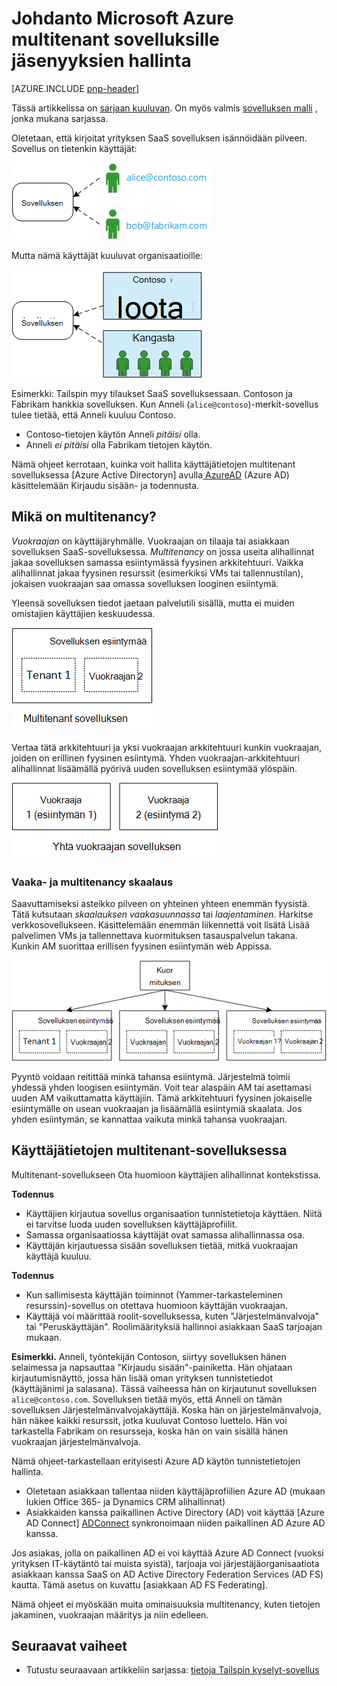 <properties
   pageTitle="Tunnistetietojen hallinta multitenant sovellusten | Microsoft Azure"
   description="Johdanto multitenant sovelluksissa jäsenyyksien hallinta"
   services=""
   documentationCenter="na"
   authors="MikeWasson"
   manager="roshar"
   editor=""
   tags=""/>

<tags
   ms.service="guidance"
   ms.devlang="dotnet"
   ms.topic="article"
   ms.tgt_pltfrm="na"
   ms.workload="na"
   ms.date="06/02/2016"
   ms.author="mwasson"/>

# <a name="introduction-to-identity-management-for-multitenant-applications-in-microsoft-azure"></a>Johdanto Microsoft Azure multitenant sovelluksille jäsenyyksien hallinta

[AZURE.INCLUDE [pnp-header](../../includes/guidance-pnp-header-include.md)]

Tässä artikkelissa on [sarjaan kuuluvan]. On myös valmis [sovelluksen malli] , jonka mukana sarjassa.

Oletetaan, että kirjoitat yrityksen SaaS sovelluksen isännöidään pilveen. Sovellus on tietenkin käyttäjät:

![Käyttäjät](media/guidance-multitenant-identity/users.png)

Mutta nämä käyttäjät kuuluvat organisaatioille:

![Organisaation käyttäjille](media/guidance-multitenant-identity/org-users.png)

Esimerkki: Tailspin myy tilaukset SaaS sovelluksessaan. Contoson ja Fabrikam hankkia sovelluksen. Kun Anneli (`alice@contoso`)-merkit-sovellus tulee tietää, että Anneli kuuluu Contoso.

- Contoso-tietojen käytön Anneli _pitäisi_ olla.
- Anneli _ei pitäisi_ olla Fabrikam tietojen käytön.

Nämä ohjeet kerrotaan, kuinka voit hallita käyttäjätietojen multitenant sovelluksessa [Azure Active Directoryn] avulla[ AzureAD] (Azure AD) käsittelemään Kirjaudu sisään- ja todennusta.

## <a name="what-is-multitenancy"></a>Mikä on multitenancy?

_Vuokraajan_ on käyttäjäryhmälle. Vuokraajan on tilaaja tai asiakkaan sovelluksen SaaS-sovelluksessa. _Multitenancy_ on jossa useita alihallinnat jakaa sovelluksen samassa esiintymässä fyysinen arkkitehtuuri. Vaikka alihallinnat jakaa fyysinen resurssit (esimerkiksi VMs tai tallennustilan), jokaisen vuokraajan saa omassa sovelluksen looginen esiintymä.

Yleensä sovelluksen tiedot jaetaan palvelutili sisällä, mutta ei muiden omistajien käyttäjien keskuudessa.

![Multitenant](media/guidance-multitenant-identity/multitenant.png)

Vertaa tätä arkkitehtuuri ja yksi vuokraajan arkkitehtuuri kunkin vuokraajan, joiden on erillinen fyysinen esiintymä. Yhden vuokraajan-arkkitehtuuri alihallinnat lisäämällä pyörivä uuden sovelluksen esiintymää ylöspäin.

![Yhtä vuokraajan](media/guidance-multitenant-identity/single-tenant.png)

### <a name="multitenancy-and-horizontal-scaling"></a>Vaaka- ja multitenancy skaalaus

Saavuttamiseksi asteikko pilveen on yhteinen yhteen enemmän fyysistä. Tätä kutsutaan _skaalauksen vaakasuunnassa_ tai _laajentaminen_. Harkitse verkkosovellukseen. Käsittelemään enemmän liikennettä voit lisätä Lisää palvelimen VMs ja tallennettava kuormituksen tasauspalvelun takana. Kunkin AM suorittaa erillisen fyysinen esiintymän web Appissa.

![Kuormituksen web-sivusto](media/guidance-multitenant-identity/load-balancing.png)

Pyyntö voidaan reitittää minkä tahansa esiintymä. Järjestelmä toimii yhdessä yhden loogisen esiintymän. Voit tear alaspäin AM tai asettamasi uuden AM vaikuttamatta käyttäjiin. Tämä arkkitehtuuri fyysinen jokaiselle esiintymälle on usean vuokraajan ja lisäämällä esiintymiä skaalata. Jos yhden esiintymän, se kannattaa vaikuta minkä tahansa vuokraajan.

## <a name="identity-in-a-multitenant-app"></a>Käyttäjätietojen multitenant-sovelluksessa

Multitenant-sovellukseen Ota huomioon käyttäjien alihallinnat kontekstissa.

**Todennus**

- Käyttäjien kirjautua sovellus organisaation tunnistetietoja käyttäen. Niitä ei tarvitse luoda uuden sovelluksen käyttäjäprofiilit.
- Samassa organisaatiossa käyttäjät ovat samassa alihallinnassa osa.
- Käyttäjän kirjautuessa sisään sovelluksen tietää, mitkä vuokraajan käyttäjä kuuluu.

**Todennus**

- Kun sallimisesta käyttäjän toiminnot (Yammer-tarkasteleminen resurssin)-sovellus on otettava huomioon käyttäjän vuokraajan.
- Käyttäjä voi määrittää roolit-sovelluksessa, kuten "Järjestelmänvalvoja" tai "Peruskäyttäjän". Roolimäärityksiä hallinnoi asiakkaan SaaS tarjoajan mukaan.

**Esimerkki.** Anneli, työntekijän Contoson, siirtyy sovelluksen hänen selaimessa ja napsauttaa "Kirjaudu sisään"-painiketta. Hän ohjataan kirjautumisnäyttö, jossa hän lisää oman yrityksen tunnistetiedot (käyttäjänimi ja salasana). Tässä vaiheessa hän on kirjautunut sovelluksen `alice@contoso.com`. Sovelluksen tietää myös, että Anneli on tämän sovelluksen Järjestelmänvalvojakäyttäjä. Koska hän on järjestelmänvalvoja, hän näkee kaikki resurssit, jotka kuuluvat Contoso luettelo. Hän voi tarkastella Fabrikam on resursseja, koska hän on vain sisällä hänen vuokraajan järjestelmänvalvoja.

Nämä ohjeet-tarkastellaan erityisesti Azure AD käytön tunnistetietojen hallinta.

- Oletetaan asiakkaan tallentaa niiden käyttäjäprofiilien Azure AD (mukaan lukien Office 365- ja Dynamics CRM alihallinnat)
- Asiakkaiden kanssa paikallinen Active Directory (AD) voit käyttää [Azure AD Connect] [ ADConnect] synkronoimaan niiden paikallinen AD Azure AD kanssa.

Jos asiakas, jolla on paikallinen AD ei voi käyttää Azure AD Connect (vuoksi yrityksen IT-käytäntö tai muista syistä), tarjoaja voi järjestäjäorganisaatiota asiakkaan kanssa SaaS on AD Active Directory Federation Services (AD FS) kautta. Tämä asetus on kuvattu [asiakkaan AD FS Federating].

Nämä ohjeet ei myöskään muita ominaisuuksia multitenancy, kuten tietojen jakaminen, vuokraajan määritys ja niin edelleen.

## <a name="next-steps"></a>Seuraavat vaiheet

- Tutustu seuraavaan artikkeliin sarjassa: [tietoja Tailspin kyselyt-sovellus][tailpin]

<!-- Links -->
[ADConnect]: ../active-directory/active-directory-aadconnect.md
[AzureAD]: https://azure.microsoft.com/documentation/services/active-directory/
[sarjaan kuuluvan]: guidance-multitenant-identity.md
[Asiakkaan AD FS sisällytetyistä]: guidance-multitenant-identity-adfs.md
[sovelluksen malli]: https://github.com/Azure-Samples/guidance-identity-management-for-multitenant-apps
[tailpin]: guidance-multitenant-identity-tailspin.md
